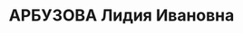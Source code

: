 ---
title: АРБУЗОВА Лидия Ивановна
description: '1898 г. р., место рождения: г. Уфа, русская, б/п, образование среднее,
  метеорологическая станция, стажер, арестована 08.02.37 г., осуждена по ст. 58-8,
  58-11 к ВМН, расстреляна 25.12.37 г., реабилитирована 27.12.93 г.'
---